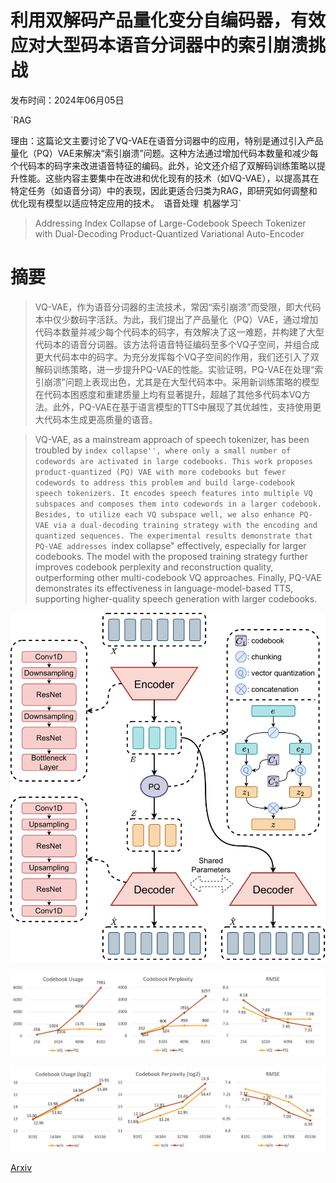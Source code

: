 # 利用双解码产品量化变分自编码器，有效应对大型码本语音分词器中的索引崩溃挑战

发布时间：2024年06月05日

`RAG

理由：这篇论文主要讨论了VQ-VAE在语音分词器中的应用，特别是通过引入产品量化（PQ）VAE来解决“索引崩溃”问题。这种方法通过增加代码本数量和减少每个代码本的码字来改进语音特征的编码。此外，论文还介绍了双解码训练策略以提升性能。这些内容主要集中在改进和优化现有的技术（如VQ-VAE），以提高其在特定任务（如语音分词）中的表现，因此更适合归类为RAG，即研究如何调整和优化现有模型以适应特定应用的技术。` `语音处理` `机器学习`

> Addressing Index Collapse of Large-Codebook Speech Tokenizer with Dual-Decoding Product-Quantized Variational Auto-Encoder

# 摘要

> VQ-VAE，作为语音分词器的主流技术，常因“索引崩溃”而受限，即大代码本中仅少数码字活跃。为此，我们提出了产品量化（PQ）VAE，通过增加代码本数量并减少每个代码本的码字，有效解决了这一难题，并构建了大型代码本的语音分词器。该方法将语音特征编码至多个VQ子空间，并组合成更大代码本中的码字。为充分发挥每个VQ子空间的作用，我们还引入了双解码训练策略，进一步提升PQ-VAE的性能。实验证明，PQ-VAE在处理“索引崩溃”问题上表现出色，尤其是在大型代码本中。采用新训练策略的模型在代码本困惑度和重建质量上均有显著提升，超越了其他多代码本VQ方法。此外，PQ-VAE在基于语言模型的TTS中展现了其优越性，支持使用更大代码本生成更高质量的语音。

> VQ-VAE, as a mainstream approach of speech tokenizer, has been troubled by ``index collapse'', where only a small number of codewords are activated in large codebooks. This work proposes product-quantized (PQ) VAE with more codebooks but fewer codewords to address this problem and build large-codebook speech tokenizers. It encodes speech features into multiple VQ subspaces and composes them into codewords in a larger codebook. Besides, to utilize each VQ subspace well, we also enhance PQ-VAE via a dual-decoding training strategy with the encoding and quantized sequences. The experimental results demonstrate that PQ-VAE addresses ``index collapse" effectively, especially for larger codebooks. The model with the proposed training strategy further improves codebook perplexity and reconstruction quality, outperforming other multi-codebook VQ approaches. Finally, PQ-VAE demonstrates its effectiveness in language-model-based TTS, supporting higher-quality speech generation with larger codebooks.

![利用双解码产品量化变分自编码器，有效应对大型码本语音分词器中的索引崩溃挑战](../../../paper_images/2406.02940/x1.png)

![利用双解码产品量化变分自编码器，有效应对大型码本语音分词器中的索引崩溃挑战](../../../paper_images/2406.02940/pqvq.png)

![利用双解码产品量化变分自编码器，有效应对大型码本语音分词器中的索引崩溃挑战](../../../paper_images/2406.02940/pqdd.png)

[Arxiv](https://arxiv.org/abs/2406.02940)